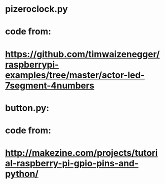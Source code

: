 # pizeroclock.py
# code from:
# https://github.com/timwaizenegger/raspberrypi-examples/tree/master/actor-led-7segment-4numbers


# button.py:
# code from:
# http://makezine.com/projects/tutorial-raspberry-pi-gpio-pins-and-python/
